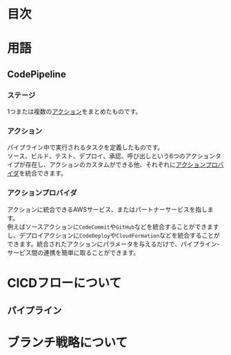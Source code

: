 # 目次

# 用語
## CodePipeline
### ステージ
1つまたは複数の[アクション](#アクション)をまとめたものです。  

### アクション
パイプライン中で実行されるタスクを定義したものです。  
ソース、ビルド、テスト、デプロイ、承認、呼び出しという6つのアクションタイプが存在し、アクションのカスタムができる他、それぞれに[アクションプロバイダ](#アクションプロバイダ)を統合できます。

### アクションプロバイダ
アクションに統合できるAWSサービス、またはパートナーサービスを指します。  
例えばソースアクションに`CodeCommit`や`GitHub`などを統合することができますし、デプロイアクションに`CodeDeploy`や`CloudFormation`などを統合することができます。統合されたアクションにパラメータを与えるだけで、パイプライン-サービス間の連携を簡単に取ることができます。


# CICDフローについて

## パイプライン


# ブランチ戦略について